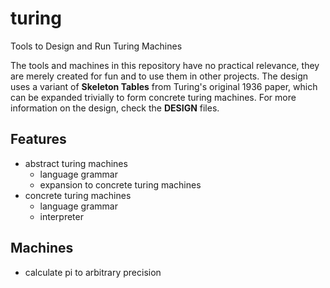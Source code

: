 # turing
Tools to Design and Run Turing Machines

The tools and machines in this repository have no practical relevance, they are merely created for fun and to use them in other projects. The design uses a variant of **Skeleton Tables** from Turing's original 1936 paper, which can be expanded trivially to form concrete turing machines. For more information on the design, check the **DESIGN** files.

## Features
 * abstract turing machines
    + language grammar
    + expansion to concrete turing machines
 * concrete turing machines
    + language grammar
    + interpreter

## Machines
 * calculate pi to arbitrary precision
